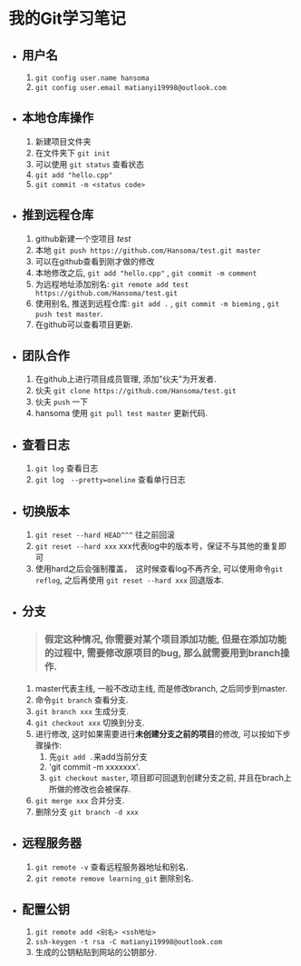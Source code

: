 # 我的Git学习笔记

* ## 用户名
    1. `git config user.name hansoma`
    2. `git config user.email matianyi19998@outlook.com`

* ## 本地仓库操作
    1. 新建项目文件夹
    2. 在文件夹下 `git init`
    3. 可以使用 `git status` 查看状态
    4. `git add "hello.cpp"`
    5. `git commit -m <status code>`
    
* ## 推到远程仓库
    1. github新建一个空项目 *test*
    2. 本地 `git push https://github.com/Hansoma/test.git master`
    3. 可以在github查看到刚才做的修改
    4. 本地修改之后, `git add "hello.cpp"` , `git commit -m comment`
    5. 为远程地址添加别名: `git remote add test https://github.com/Hansoma/test.git`
    6. 使用别名, 推送到远程仓库: `git add .` ,  `git commit -m bieming` , `git push test master`.
    7. 在github可以查看项目更新.

* ## 团队合作
    1. 在github上进行项目成员管理, 添加"伙夫"为开发者.
    2. 伙夫 `git clone https://github.com/Hansoma/test.git`
    3. 伙夫 `push` 一下
    4. hansoma 使用 `git pull test master` 更新代码.
    
* ## 查看日志
    1. `git log` 查看日志
    2. `git log　--pretty=oneline` 查看单行日志

* ## 切换版本
    1. `git reset --hard HEAD^^^` 往之前回滚
    2. `git reset --hard xxx` xxx代表log中的版本号，保证不与其他的重复即可
    3. 使用hard之后会强制覆盖，　这时候查看log不再齐全, 可以使用命令`git reflog`, 之后再使用 `git reset --hard xxx` 回退版本.

* ## 分支
    > ### 假定这种情况, 你需要对某个项目添加功能, 但是在添加功能的过程中, 需要修改原项目的bug, 那么就需要用到branch操作.
    1. master代表主线, 一般不改动主线, 而是修改branch, 之后同步到master.
    2. 命令`git branch` 查看分支.
    3. `git branch xxx` 生成分支.
    4. `git checkout xxx` 切换到分支.
    5. 进行修改, 这时如果需要进行**未创建分支之前的项目**的修改, 可以按如下步骤操作:
        1. 先`git add .`来add当前分支
        2. 'git commit -m xxxxxxx'.
        3. `git checkout master`, 项目即可回退到创建分支之前, 并且在brach上所做的修改也会被保存. 
    6. `git merge xxx` 合并分支.
    7. 删除分支 `git branch -d xxx`

* ## 远程服务器
    1. `git remote -v` 查看远程服务器地址和别名.
    2. `git remote remove learning_git` 删除别名.

* ## 配置公钥
    1. `git remote add <别名> <ssh地址>`
    2. `ssh-keygen -t rsa -C matianyi19998@outlook.com`
    3. 生成的公钥粘贴到网站的公钥部分.
